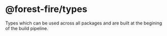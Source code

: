 # @forest-fire/types

Types which can be used across all packages and are built at the begining of the build pipeline.